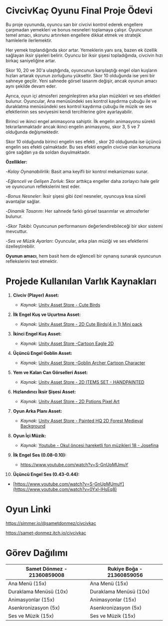 # CivcivKaç Oyunu Final Proje Ödevi

Bu proje oyununda, oyuncu sarı bir civcivi kontrol ederek engellere çarpmadan yemekleri ve bonus nesneleri toplamaya çalışır. Oyuncunun temel amacı, skorunu artırırken engellere dikkat etmek ve stratejik hamlelerle ilerlemektir.

Her yemek toplandığında skor artar. Yemeklerin yanı sıra, bazen ek özellik sağlayan iksir şişeleri belirir. Oyuncu bir iksir şişesi topladığında, civcivin hızı birkaç saniyeliğine artar.

Skor 10, 20 ve 30'a ulaştığında, oyuncunun karşılaştığı engel olan kuşların hızları artarak oyunun zorluğunu yükseltir. Skor 10 olduğunda ise yeni bir sahneye geçilir. Yeni sahnede görsel tasarım değişir, ancak oyunun amacı aynı şekilde devam eder.

Ayrıca, oyun içi atmosferi zenginleştiren arka plan müzikleri ve ses efektleri bulunur. Oyuncular, Ana menüsündeki ses kontrol kaydırma çubuğu ile ve duraklatma menüsündeki ses kontrol kaydırma çubuğu ile müzik ve ses efektlerinin ses seviyesini kendi tercihlerine göre ayarlayabilir.

Birinci ve ikinci engel animasyona sahiptir. İlk engelin animasyonu sürekli tekrarlanmaktadır ancak ikinci engelin animasyonu, skor 3, 5 ve 7 olduğunda değişmektedir.

Skor 10 olduğunda birinci engelin ses efekti , skor 20 olduğunda ise üçüncü engelin ses efekti çalmaktadır. Bu ses efekti engelin civcive olan konumuna göre sağdan ya da soldan duyulmaktadır.

**Özellikler:**

-*Kolay Oynanabilirlik*: Basit ama keyifli bir kontrol mekanizması sunar.

-*Eğlenceli ve Gelişen Zorluk*: Skor arttıkça engeller daha zorlayıcı hale gelir ve oyuncunun reflekslerini test eder.

-*Bonus Nesneler*: İksir şişesi gibi özel nesneler, oyuncuya kısa süreli avantajlar sağlar.

-*Dinamik Tasarım*: Her sahnede farklı görsel tasarımlar ve atmosferler bulunur.

-*Skor Takibi*: Oyuncunun performansını değerlendirebileceği bir skor sistemi mevcuttur.

-*Ses ve Müzik Ayarları*: Oyuncular, arka plan müziği ve ses efektlerini özelleştirebilir.

**Oyunun amacı**, hem basit hem de eğlenceli bir oynanış sunarak oyuncunun reflekslerini test etmektir.


# Projede Kullanılan Varlık Kaynakları

1. **Civciv (Player) Asset:**
   - *Kaynak*: [Unity Asset Store - Cute Birds](https://assetstore.unity.com/packages/2d/characters/cute-birds-89649)
  
2. **İlk Engel Kuş ve Uçurtma Asset:**
   - *Kaynak*: [Unity Asset Store - 2D Cute Birds(4 in 1) Mini pack](https://assetstore.unity.com/packages/2d/characters/2d-cute-birds-4-in-1-mini-pack-237273)
  
3. **İkinci Engel Kuş Asset:**
   - *Kaynak*: [Unity Asset Store -Cartoon Eagle 2D](https://assetstore.unity.com/packages/2d/characters/cartoon-eagle-2d-196612)

4. **Üçüncü Engel Goblin Asset:**
   - *Kaynak*: [Unity Asset Store -Goblin Archer Cartoon Character](https://assetstore.unity.com/packages/2d/characters/goblin-archer-cartoon-character-17253)

5. **Yem ve Kalan Can Görselleri Asset:**
   - *Kaynak*: [Unity Asset Store - 2D ITEMS SET - HANDPAINTED](https://assetstore.unity.com/packages/2d/gui/icons/2d-items-set-handpainted-210729)

6. **Hızlandırıcı İksir Şişesi Asset:**
   - *Kaynak*: [Unity Asset Store - 2D Potions Pixel Art](https://assetstore.unity.com/packages/2d/gui/icons/2d-potions-pixel-art-196023)

7. **Oyun Arka Planı Asset:**
   - *Kaynak*: [Unity Asset Store - Painted HQ 2D Forest Medieval Background](https://assetstore.unity.com/packages/2d/environments/painted-hq-2d-forest-medieval-background-97738)

8. **Oyun İçi Müzik:**
   - *Kaynak*: [Youtube - Okul öncesi hareketli fon müzikleri 18 - Josefina](https://www.youtube.com/watch?v=tghLDror7sg&list=PLuy3eFfdRdjciGZU93HEYFXkmne-ex4b1&index=5)
     
9. **İlk Engel Ses (0.08-0.10):**
   - https://www.youtube.com/watch?v=S-GnUpMUmuY
  
10. **Üçüncü Engel Ses (0.43-0.44):**
   - [https://www.youtube.com/watch?v=S-GnUpMUmuY](https://www.youtube.com/watch?v=0Yxl-lHsEq8)


# Oyun Linki 

https://simmer.io/@sametdonmez/civcivkac

https://samet-donmez.itch.io/civcivkac

# Görev Dağılımı

| **Samet Dönmez - 21360859008**        | **Rukiye Boğa - 21360859056**   |
|-----------------------------|-----------------------------|
| Ana Menü (15x)      | Ana Menü (15x)  |
| Duraklama Menüsü (10x) | Duraklama Menüsü (10x) |
| Animasyonlar (15x)  | Animasyonlar (15x)  |
| Asenkronizasyon (5x)  | Asenkronizasyon (5x)  |
| Ses ve Müzik (15x)  | Ses ve Müzik (15x)  |
